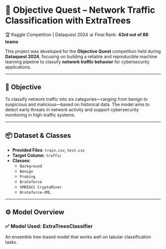 # 🔐 Objective Quest – Network Traffic Classification with ExtraTrees  
🏆 Kaggle Competition | Dataquest 2024 
📊 Final Rank: **43rd out of 88 teams**

This project was developed for the **Objective Quest** competition held during **Dataquest 2024**, focusing on building a reliable and reproducible machine learning pipeline to classify **network traffic behavior** for cybersecurity applications.

---

## 🎯 Objective

To classify network traffic into six categories—ranging from benign to suspicious and malicious—based on historical data. The model aims to detect early threats in network activity and support cybersecurity monitoring in high-traffic systems.

---

## 📦 Dataset & Classes

- **Provided Files**: `train.csv`, `test.csv`
- **Target Column**: `traffic`
- **Classes**:
  - `Background`  
  - `Benign`  
  - `Probing`  
  - `Bruteforce`  
  - `XMRIGCC CryptoMiner`  
  - `Bruteforce-XML`

---

## ⚙️ Model Overview

### ✅ Model Used: **ExtraTreesClassifier**  
An ensemble tree-based model that works well on tabular classification tasks.
